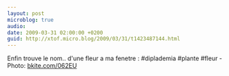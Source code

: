 ```yaml
---
layout: post
microblog: true
audio: 
date: 2009-03-31 02:00:00 +0200
guid: http://xtof.micro.blog/2009/03/31/t1423487144.html
---
```

Enfin trouve le nom.. d'une fleur a ma fenetre : #diplademia #plante #fleur - Photo: [bkite.com/062EU](http://bkite.com/062EU)
